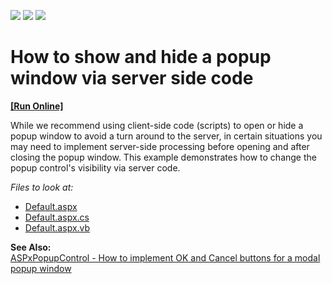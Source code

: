 <!-- default badges list -->
![](https://img.shields.io/endpoint?url=https://codecentral.devexpress.com/api/v1/VersionRange/128565164/21.1.3%2B)
[![](https://img.shields.io/badge/Open_in_DevExpress_Support_Center-FF7200?style=flat-square&logo=DevExpress&logoColor=white)](https://supportcenter.devexpress.com/ticket/details/E499)
[![](https://img.shields.io/badge/📖_How_to_use_DevExpress_Examples-e9f6fc?style=flat-square)](https://docs.devexpress.com/GeneralInformation/403183)
<!-- default badges end -->
# How to show and hide a popup window via server side code
<!-- run online -->
**[[Run Online]](https://codecentral.devexpress.com/e499/)**
<!-- run online end -->


<p>While we recommend using client-side code (scripts) to open or hide a popup window to avoid a turn around to the server, in certain situations you may need to implement server-side processing before opening and after closing the popup window. This example demonstrates how to change the popup control's visibility via server code.</p>

*Files to look at:*
* [Default.aspx](./CS/PopupInputFormServerSide/Default.aspx)
* [Default.aspx.cs](./CS/PopupInputFormServerSide/Default.aspx.cs)
* [Default.aspx.vb](./VB/PopupInputFormServerSide/Default.aspx.vb)
  
<strong>See Also:</strong><br />
<a href="https://www.devexpress.com/Support/Center/p/E493">ASPxPopupControl - How to implement OK and Cancel buttons for a modal popup window</a>

<br/>


